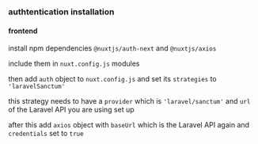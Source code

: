 ### authtentication installation

#### frontend

install npm dependencies `@nuxtjs/auth-next` and `@nuxtjs/axios`

include them in `nuxt.config.js` modules 

then add `auth` object to `nuxt.config.js` and set its `strategies` to `'laravelSanctum'`

this strategy needs to have a `provider` which is `'laravel/sanctum'` and `url` of the Laravel API you are using set up

after this add `axios` object with `baseUrl` which is the Laravel API again and `credentials` set to `true`